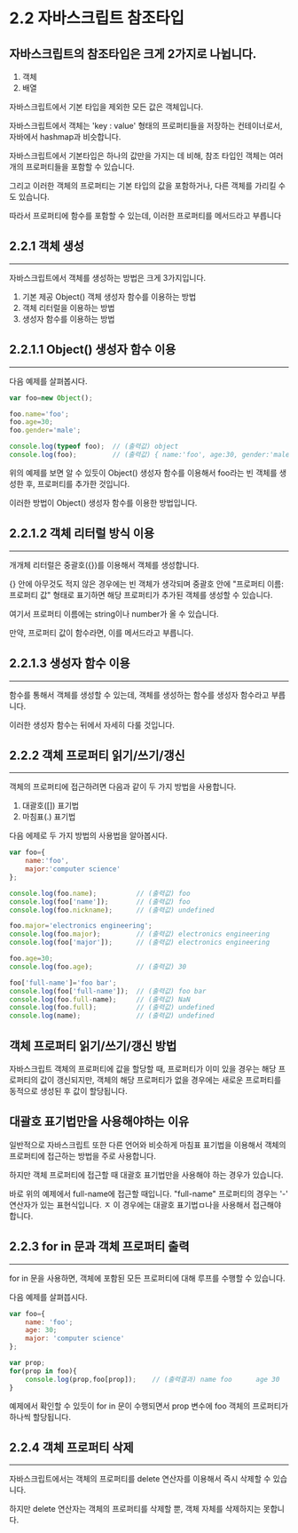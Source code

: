 2.2 자바스크립트 참조타입
=======================

## 자바스크립트의 참조타입은 크게 2가지로 나뉩니다.
1. 객체
2. 배열

자바스크립트에서 기본 타입을 제외한 모든 값은 객체입니다. 

자바스크립트에서 객체는 'key : value' 형태의 프로퍼티들을 저장하는 컨테이너로서, 자바에서 hashmap과 비슷합니다.

자바스크립트에서 기본타입은 하나의 값만을 가지는 데 비해, 참조 타입인 객체는 여러 개의 프로퍼티들을 포함할 수 있습니다.

그리고 이러한 객체의 프로퍼티는 기본 타입의 값을 포함하거나, 다른 객체를 가리킬 수도 있습니다. 

따라서 프로퍼티에 함수를 포함할 수 있는데, 이러한 프로퍼티를 메서드라고 부릅니다

## 2.2.1 객체 생성
--------------

자바스크립트에서 객체를 생성하는 방법은 크게 3가지입니다.

1. 기본 제공 Object() 객체 생성자 함수를 이용하는 방법
2. 객체 리터럴을 이용하는 방법
3. 생성자 함수를 이용하는 방법

## 2.2.1.1 Object() 생성자 함수 이용
--------------------------------

다음 예제를 살펴봅시다.

```js
var foo=new Object();

foo.name='foo';
foo.age=30;
foo.gender='male';

console.log(typeof foo);  // (출력값) object
console.log(foo);         // (출력값) { name:'foo', age:30, gender:'male'}
```

위의 예제를 보면 알 수 있듯이 Object() 생성자 함수를 이용해서 foo라는 빈 객체를 생성한 후, 프로퍼티를 추가한 것입니다.

이러한 방법이 Object() 생성자 함수를 이용한 방법입니다.

## 2.2.1.2 객체 리터럴 방식 이용
----------------------------

개개체 리터럴은 중괄호({})를 이용해서 객체를 생성합니다. 

{} 안에 아무것도 적지 않은 경우에는 빈 객체가 생각되며 중괄호 안에 "프로퍼티 이름:프로퍼티 값" 형태로 표기하면 해당 프로퍼티가 추가된 객체를 생성할 수 있습니다.

여기서 프로퍼티 이름에는 string이나 number가 올 수 있습니다.

만약, 프로퍼티 값이 함수라면, 이를 메서드라고 부릅니다.

## 2.2.1.3 생성자 함수 이용
-----------------------

함수를 통해서 객체를 생성할 수 있는데, 객체를 생성하는 함수를 생성자 함수라고 부릅니다.

이러한 생성자 함수는 뒤에서 자세히 다룰 것입니다.

## 2.2.2 객체 프로퍼티 읽기/쓰기/갱신
--------------------------------

객체의 프로퍼티에 접근하려면 다음과 같이 두 가지 방법을 사용합니다.

1. 대괄호([]) 표기법
2. 마침표(.) 표기법

다음 에제로 두 가지 방법의 사용법을 알아봅시다.

```js
var foo={
    name:'foo',
    major:'computer science'
};

console.log(foo.name);          // (출력값) foo
console.log(foo['name']);       // (출력값) foo
console.log(foo.nickname);      // (출력값) undefined

foo.major='electronics engineering';
console.log(foo.major);         // (출력값) electronics engineering
console.log(foo['major']);      // (출력값) electronics engineering

foo.age=30;
console.log(foo.age);           // (출력값) 30

foo['full-name']='foo bar';     
console.log(foo['full-name']);  // (출력값) foo bar
console.log(foo.full-name);     // (출력값) NaN
console.log(foo.full);          // (출력값) undefined
console.log(name);              // (출력값) undefined
```

객체 프로퍼티 읽기/쓰기/갱신 방법
------------------------------

자바스크립트 객체의 프로퍼티에 값을 할당할 때, 프로퍼티가 이미 있을 경우는 해당 프로퍼티의 값이 갱신되지만, 
객체의 해당 프로퍼티가 없을 경우에는 새로운 프로퍼티를 동적으로 생성된 후 값이 할당됩니다.

대괄호 표기법만을 사용해야하는 이유
--------------------------------

일반적으로 자바스크립트 또한 다른 언어와 비슷하게 마침표 표기법을 이용해서 객체의 프로퍼티에 접근하는 방법을 주로 사용합니다.

하지만 객체 프로퍼티에 접근할 때 대괄호 표기법만을 사용해야 하는 경우가 있습니다.

바로 위의 예제에서 full-name에 접근할 때입니다. "full-name" 프로퍼티의 경우는 '-' 연산자가 있는 표현식입니다. 
ㅈ
이 경우에는 대괄호 표기법ㅁ나을 사용해서 접근해야 합니다.

## 2.2.3 for in 문과 객체 프로퍼티 출력
----------------------------------

for in 문을 사용하면, 객체에 포함된 모든 프로퍼티에 대해 루프를 수행할 수 있습니다.

다음 예제를 살펴븝시다.

```js
var foo={
    name: 'foo';
    age: 30;
    major: 'computer science'
};

var prop;
for(prop in foo){
    console.log(prop,foo[prop]);    // (출력결과) name foo      age 30      major 'computer science'
}
```

예제에서 확인할 수 있듯이 for in 문이 수행되면서 prop 변수에 foo 객체의 프로퍼티가 하나씩 할당됩니다.

## 2.2.4 객체 프로퍼티 삭제
-----------------------

자바스크립트에서는 객체의 프로퍼티를 delete 연산자를 이용해서 즉시 삭제할 수 있습니다.

하지만 delete 연산자는 객체의 프로퍼티를 삭제할 뿐, 객체 자체를 삭제하지는 못합니다.
